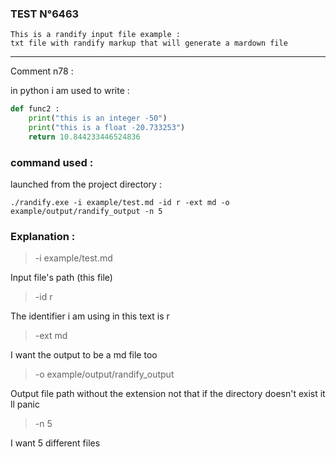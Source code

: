### TEST N°6463

    This is a randify input file example :
    txt file with randify markup that will generate a mardown file
---

Comment n78 :

in python i am used to write :

```py
def func2 :
    print("this is an integer -50")
    print("this is a float -20.733253")
    return 10.844233446524836
```


### command used :

launched from the project directory :

`./randify.exe -i example/test.md -id r -ext md -o example/output/randify_output -n 5`

### Explanation :

> -i example/test.md

Input file's path (this file)

> -id r
    
The identifier i am using in this text is r

> -ext md

I want the output to be a md file too

> -o example/output/randify_output

Output file path without the extension not that if the directory doesn't exist it ll panic

> -n 5

I want 5 different files
